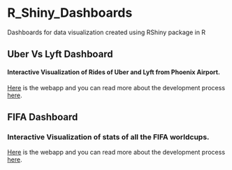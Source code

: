 # R_Shiny_Dashboards
Dashboards for data visualization created using RShiny package in R

## Uber Vs Lyft Dashboard
#### Interactive Visualization of Rides of Uber and Lyft from Phoenix Airport. 
[Here](https://ketanthakare.shinyapps.io/Shiny_UbervsLyft/) is the webapp and you can read more about the development process [here]().  

## FIFA Dashboard
### Interactive Visualization of stats of all the FIFA worldcups. 
[Here](https://ketanthakare.shinyapps.io/Shiny_UbervsLyft/) is the webapp and you can read more about the development process [here](). 
